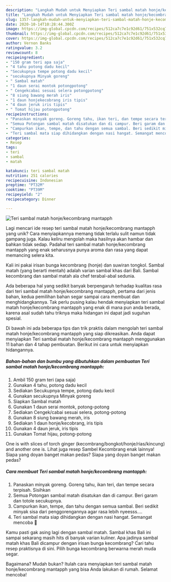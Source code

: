 ```yaml
---
description: "Langkah Mudah untuk Menyiapkan Teri sambal matah honje/kecombrang mantapph Anti Gagal"
title: "Langkah Mudah untuk Menyiapkan Teri sambal matah honje/kecombrang mantapph Anti Gagal"
slug: 1357-langkah-mudah-untuk-menyiapkan-teri-sambal-matah-honje-kecombrang-mantapph-anti-gagal
date: 2020-10-14T10:28:44.300Z
image: https://img-global.cpcdn.com/recipes/512ca7c7e1c92d61/751x532cq70/teri-sambal-matah-honjekecombrang-mantapph-foto-resep-utama.jpg
thumbnail: https://img-global.cpcdn.com/recipes/512ca7c7e1c92d61/751x532cq70/teri-sambal-matah-honjekecombrang-mantapph-foto-resep-utama.jpg
cover: https://img-global.cpcdn.com/recipes/512ca7c7e1c92d61/751x532cq70/teri-sambal-matah-honjekecombrang-mantapph-foto-resep-utama.jpg
author: Vernon Banks
ratingvalue: 3.2
reviewcount: 8
recipeingredient:
- "150 gram teri apa saja"
- "4 tahu potong dadu kecil"
- "Secukupnya tempe potong dadu kecil"
- "secukupnya Minyak goreng"
- " Sambal matah"
- "1 daun serai montok potongpotong"
- " Cengekcabai sesuai selera potongpotong"
- "8 siung bawang merah iris"
- "1 daun honjekecobrang iris tipis"
- "4 daun jeruk iris tipis"
- " Tomat hijau potongpotong"
recipeinstructions:
- "Panaskan minyak goreng. Goreng tahu, ikan teri, dan tempe secara terpisah. Sisihkan"
- "Semua Potongan sambal matah disatukan dan di campur. Beri garam dan totole secukupnya."
- "Campurkan ikan, tempe, dan tahu dengan semua sambal. Beri sedikit minyak sisa dari penggorengannya agar rasa lebih nyeesss...."
- "Teri sambal mata siap dihidangkan dengan nasi hangat. Semangat mencoba 🥳"
categories:
- Resep
tags:
- teri
- sambal
- matah

katakunci: teri sambal matah 
nutrition: 251 calories
recipecuisine: Indonesian
preptime: "PT32M"
cooktime: "PT39M"
recipeyield: "2"
recipecategory: Dinner

---
```



![Teri sambal matah honje/kecombrang mantapph](https://img-global.cpcdn.com/recipes/512ca7c7e1c92d61/751x532cq70/teri-sambal-matah-honjekecombrang-mantapph-foto-resep-utama.jpg)

Lagi mencari ide resep teri sambal matah honje/kecombrang mantapph yang unik? Cara menyiapkannya memang tidak terlalu sulit namun tidak gampang juga. Kalau keliru mengolah maka hasilnya akan hambar dan bahkan tidak sedap. Padahal teri sambal matah honje/kecombrang mantapph yang enak seharusnya punya aroma dan rasa yang dapat memancing selera kita.

Kali ini pakai irisan bunga kecombrang (honje) dan suwiran tongkol. Sambal matah (yang berarti mentah) adalah varian sambal khas dari Bali. Sambal kecombrang dan sambal matah ala chef terabal-abal sedunia.

Ada beberapa hal yang sedikit banyak berpengaruh terhadap kualitas rasa dari teri sambal matah honje/kecombrang mantapph, pertama dari jenis bahan, kedua pemilihan bahan segar sampai cara membuat dan menghidangkannya. Tak perlu pusing kalau hendak menyiapkan teri sambal matah honje/kecombrang mantapph yang enak di mana pun anda berada, karena asal sudah tahu triknya maka hidangan ini dapat jadi suguhan spesial.


Di bawah ini ada beberapa tips dan trik praktis dalam mengolah teri sambal matah honje/kecombrang mantapph yang siap dikreasikan. Anda dapat menyiapkan Teri sambal matah honje/kecombrang mantapph menggunakan 11 bahan dan 4 tahap pembuatan. Berikut ini cara untuk menyiapkan hidangannya.

<!--inarticleads1-->

##### Bahan-bahan dan bumbu yang dibutuhkan dalam pembuatan Teri sambal matah honje/kecombrang mantapph:

1. Ambil 150 gram teri (apa saja)
1. Gunakan 4 tahu, potong dadu kecil
1. Sediakan Secukupnya tempe, potong dadu kecil
1. Gunakan secukupnya Minyak goreng
1. Siapkan  Sambal matah
1. Gunakan 1 daun serai montok, potong-potong
1. Sediakan  Cengek/cabai sesuai selera, potong-potong
1. Gunakan 8 siung bawang merah, iris
1. Sediakan 1 daun honje/kecobrang, iris tipis
1. Gunakan 4 daun jeruk, iris tipis
1. Gunakan  Tomat hijau, potong-potong


One is with slices of torch ginger (kecombrang/bongkot/honje/rias/kincung) and another one is. Lihat juga resep Sambel Kecombrang enak lainnya! Siapa yang doyan banget makan pedas? Siapa yang doyan banget makan pedas? 

<!--inarticleads2-->

##### Cara membuat Teri sambal matah honje/kecombrang mantapph:

1. Panaskan minyak goreng. Goreng tahu, ikan teri, dan tempe secara terpisah. Sisihkan
1. Semua Potongan sambal matah disatukan dan di campur. Beri garam dan totole secukupnya.
1. Campurkan ikan, tempe, dan tahu dengan semua sambal. Beri sedikit minyak sisa dari penggorengannya agar rasa lebih nyeesss....
1. Teri sambal mata siap dihidangkan dengan nasi hangat. Semangat mencoba 🥳


Kamu pasti gak asing lagi dengan sambal matah. Sambal khas Bali ini sampai sekarang masih hits di banyak varian kuliner. Apa jadinya sambal matah khas Bali dicampur dengan irisan bunga kecombrang? Cari tahu resep praktisnya di sini. Pilih bunga kecombrang berwarna merah muda segar. 

Bagaimana? Mudah bukan? Itulah cara menyiapkan teri sambal matah honje/kecombrang mantapph yang bisa Anda lakukan di rumah. Selamat mencoba!
